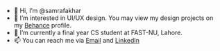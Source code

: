 - 👋 Hi, I’m @samrafakhar
- 👀 I’m interested in UI/UX design. You may view my design projects on my [Behance](https://www.behance.net/samra_fakhar) profile.
- 🏫 I’m currently a final year CS student at FAST-NU, Lahore.
- 📫 You can reach me via [Email](fakharsamra20@gmail.com) and [LinkedIn](https://www.linkedin.com/in/samra-fakhar/)


<!---
samrafakhar/samrafakhar is a ✨ special ✨ repository because its `README.md` (this file) appears on your GitHub profile.
You can click the Preview link to take a look at your changes.
--->
